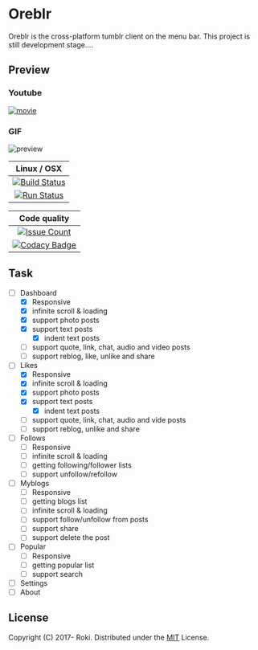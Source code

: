 # Oreblr
Oreblr is the cross-platform tumblr client on the menu bar.
This project is still development stage....

## Preview
### Youtube
[![movie](https://img.youtube.com/vi/6pmVQ8IjQDg/0.jpg)](https://www.youtube.com/watch?v=6pmVQ8IjQDg)

### GIF
![preview](https://media.githubusercontent.com/media/falgon/oreblr/image/preview/prev.gif "preview")

| Linux / OSX | 
|:-----------:|
| [![Build Status](https://travis-ci.org/falgon/oreblr.svg?branch=develop)](https://travis-ci.org/falgon/oreblr) |
| [![Run Status](https://api.shippable.com/projects/59d9b8e7183eb30700051687/badge?branch=develop)](https://app.shippable.com/github/falgon/oreblr) |

| Code quality |
|:------------:|
| [![Issue Count](https://codeclimate.com/github/falgon/oreblr/badges/issue_count.svg)](https://codeclimate.com/github/falgon/oreblr) |
| [![Codacy Badge](https://api.codacy.com/project/badge/Grade/9604e7d226db4292aa76f90c6a7d244f)](https://www.codacy.com/app/falgon/oreblr?utm_source=github.com&amp;utm_medium=referral&amp;utm_content=falgon/oreblr&amp;utm_campaign=Badge_Grade) |


## Task

- [ ] Dashboard
	- [x] Responsive
	- [x] infinite scroll & loading
	- [x] support photo posts
	- [x] support text posts
		- [x] indent text posts
	- [ ] support quote, link, chat, audio and video posts
	- [ ] support reblog, like, unlike and share
- [ ] Likes
	- [x] Responsive
	- [x] infinite scroll & loading
	- [x] support photo posts
	- [x] support text posts
		- [x] indent text posts
	- [ ] support quote, link, chat, audio and vide posts
	- [ ] support reblog, unlike and share 
- [ ] Follows
	- [ ] Responsive
	- [ ] infinite scroll & loading
	- [ ] getting following/follower lists
	- [ ] support unfollow/refollow
- [ ] Myblogs
	- [ ] Responsive
	- [ ] getting blogs list
	- [ ] infinite scroll & loading
	- [ ] support follow/unfollow from posts
	- [ ] support share
	- [ ] support delete the post
- [ ] Popular
	- [ ] Responsive
	- [ ] getting popular list
	- [ ] support search
- [ ] Settings
- [ ] About

## License
Copyright (C) 2017- Roki. Distributed under the [MIT](https://github.com/falgon/oreblr/blob/develop/LICENSE) License.
